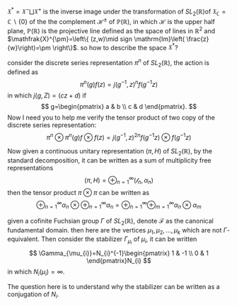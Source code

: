 $\mathfrak{X}^{*}=\mathfrak{X}^{-}\bigsqcup \mathfrak{X}^{+}$ is the inverse image under the transformation of $SL_{2}(\mathbb{R})$of $\mathfrak{X}_{\mathbb{C}}=\mathbb{C}\backslash\{0\}$ of the the complement $\mathcal{H}^{\pm}$ of $\mathbb{P}(\mathbb{R})$, in which $\mathcal{H}$ is the upper half plane, $\mathbb{P}(\mathbb{R})$ is the projective line defined as the space of lines in $\mathbb{R}^{2}$ and $\mathfrak{X}^{\pm}=\left\{ (z,w)\mid sign \mathrm{Im}\left(  \frac{z}{w}\right)=\pm  \right\}$. so how to describe the space $\mathfrak{X}^{*}$?

consider the discrete series representation $\pi^{n}$ of $SL_{2}(\mathbb{R})$, the action is defined as $$
\pi^{n}(g)f(z)=j(g^{-1},z)^{n}f(g^{-1}z)
$$
in which $j(g,Z)=(cz+d)$ if $$
g=\begin{pmatrix}
a & b \\
c & d
\end{pmatrix}.
$$
Now I need you to help me verify the tensor product of two copy of the discrete series representation: $$
\pi^{n}\otimes \pi^{n}(g)f\otimes f(z)=j(g^{-1},z)^{2n} f(g^{-1}z)\otimes f(g^{-1}z)
$$

Now given a continuous unitary representation $(\pi,H)$ of $SL_{2}(\mathbb{R})$, by the standard decomposition, it can be written as a sum of multiplicity free representations $$
(\pi,H)= \oplus^{\infty}_{n=1}(\mathcal{l}_{n},\alpha_{n})
$$
then the tensor product $\pi \otimes \pi$ can be written as $$
\oplus^{\infty}_{n=1}\alpha_{n} \otimes \oplus^{\infty}_{n=1}\alpha_{n}=\oplus^{\infty}_{n=1}\oplus^{\infty}_{m=1}\alpha_{n}\otimes\alpha_{m}
$$


given a cofinite Fuchsian group $\Gamma$ of $SL_{2}(\mathbb{R})$, denote $\mathcal{F}$ as the canonical fundamental domain. then here are the vertices $\mu_{1},\mu_{2},\dots,\mu_{k}$ which are not $\Gamma$-equivalent. Then consider the stabilizer $\Gamma_{\mu_{i}}$ of $\mu_{i}$, it can be written $$
\Gamma_{\mu_{i}}=N_{i}^{-1}\begin{pmatrix}
1 & -1 \\
0 & 1 
\end{pmatrix}N_{i}
$$
in which $N_{i}(\mu_{i})=\infty$.


The question here is to understand why the stabilizer can be written as a conjugation of $N_{i}$.